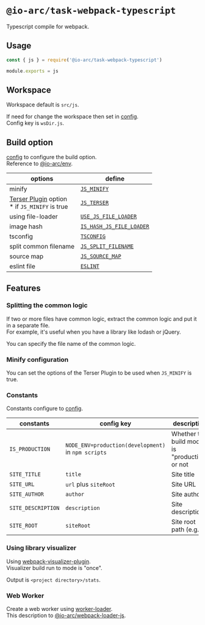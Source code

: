# `@io-arc/task-webpack-typescript`

Typescript compile for webpack.

## Usage

```javascript
const { js } = require('@io-arc/task-webpack-typescript')

module.exports = js
```

## Workspace

Workspace default is `src/js`.

If need for change the workspace then set in [config](https://www.npmjs.com/package/node-config).  
Config key is `wsDir.js`.

## Build option

[config](https://www.npmjs.com/package/node-config) to configure the build option.  
Reference to [@io-arc/env](https://github.com/io-arc/io-arc/tree/master/packages/env).

| options                                                                                                    | define                                                                                                        |
| ---------------------------------------------------------------------------------------------------------- | ------------------------------------------------------------------------------------------------------------- |
| minify                                                                                                     | [`JS_MINIFY`](https://github.com/io-arc/io-arc/tree/master/packages/env#js_minify)                            |
| [Terser Plugin](https://webpack.js.org/plugins/terser-webpack-plugin/) option<br>\* if `JS_MINIFY` is true | [`JS_TERSER`](https://github.com/io-arc/io-arc/tree/master/packages/env#js_terser)                            |
| using file-loader                                                                                          | [`USE_JS_FILE_LOADER`](https://github.com/io-arc/io-arc/tree/master/packages/env#use_js_file_loader)          |
| image hash                                                                                                 | [`IS_HASH_JS_FILE_LOADER`](https://github.com/io-arc/io-arc/tree/master/packages/env#use_hash_js_file_loader) |
| tsconfig                                                                                                   | [`TSCONFIG`](https://github.com/io-arc/io-arc/tree/master/packages/env#tsconfig)                              |
| split common filename                                                                                      | [`JS_SPLIT_FILENAME`](https://github.com/io-arc/io-arc/tree/master/packages/env#js_split_filename)            |
| source map                                                                                                 | [`JS_SOURCE_MAP`](https://github.com/io-arc/io-arc/tree/master/packages/env#js_source_map)                    |
| eslint file                                                                                                | [`ESLINT`](https://github.com/io-arc/io-arc/tree/master/packages/env#eslint)                                  |

## Features

### Splitting the common logic

If two or more files have common logic, extract the common logic and put it in a separate file.  
For example, it's useful when you have a library like lodash or jQuery.

You can specify the file name of the common logic.

### Minify configuration

You can set the options of the Terser Plugin to be used when `JS_MINIFY` is true.

### Constants

Constants configure to [config](https://www.npmjs.com/package/node-config).

| constants          | config key                                          | description                                   | @io-arc/env                                                                                      |
| ------------------ | --------------------------------------------------- | --------------------------------------------- | ------------------------------------------------------------------------------------------------ |
| `IS_PRODUCTION`    | `NODE_ENV=production(development)` in `npm scripts` | Whether the build mode is "production" or not | [`IS_PRODUCTION`](https://github.com/io-arc/io-arc/tree/master/packages/env#is_production)       |
| `SITE_TITLE`       | `title`                                             | Site title                                    | [`SITE_TITLE`](https://github.com/io-arc/io-arc/tree/master/packages/env#site_title)             |
| `SITE_URL`         | `url` plus `siteRoot`                               | Site URL                                      | [`SITE_URL`](https://github.com/io-arc/io-arc/tree/master/packages/env#site_url)                 |
| `SITE_AUTHOR`      | `author`                                            | Site author                                   | [`SITE_AUTHOR`](https://github.com/io-arc/io-arc/tree/master/packages/env#site_author)           |
| `SITE_DESCRIPTION` | `description`                                       | Site description                              | [`SITE_DESCRIPTION`](https://github.com/io-arc/io-arc/tree/master/packages/env#site_description) |
| `SITE_ROOT`        | `siteRoot`                                          | Site root path (e.g. /)                       | [`SITE_ROOT`](https://github.com/io-arc/io-arc/tree/master/packages/env#site_root)               |

### Using library visualizer

Using [webpack-visualizer-plugin](https://github.com/chrisbateman/webpack-visualizer).  
Visualizer build run to mode is "once".

Output is `<project directory>/stats`.

### Web Worker

Create a web worker using [worker-loader](https://github.com/webpack-contrib/worker-loader).  
This description to [@io-arc/webpack-loader-js](https://github.com/io-arc/io-arc/tree/master/packages/webpack-loaders-js#variable-workerloader).
